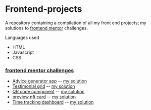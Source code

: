 # Frontend-projects

A repository containing a compilation of all my front end projects; my solutions to [frontend mentor](https://www.frontendmentor.io/challenges) challenges.

Languages used
* HTML
*  Javascript
*  CSS



### [frontend mentor challenges](https://www.frontendmentor.io/challenges) 
* [Advice generator app](https://www.frontendmentor.io/challenges/advice-generator-app-QdUG-13db) -- [my solution](https://qoudri4re.github.io/frontend-projects/advice-generator-app)
* [Testimonial grid](https://www.frontendmentor.io/challenges/testimonials-grid-section-Nnw6J7Un7) -- [my solution](https://qoudri4re.github.io/frontend-projects/testimonial-grid)
* [QR code component](https://www.frontendmentor.io/challenges/qr-code-component-iux_sIO_H) -- [my solution](https://qoudri4re.github.io/frontend-projects/qr-code-component)
* [preview nft card](https://www.frontendmentor.io/challenges/nft-preview-card-component-SbdUL_w0U) -- [my solution](https://qoudri4re.github.io/frontend-projects/nft-preview-card/)
* [Time tracking dashboard](https://www.frontendmentor.io/challenges/time-tracking-dashboard-UIQ7167Jw) -- [my solution](https://qoudri4re.github.io/frontend-projects/time-tracking-dashboard/)
  
